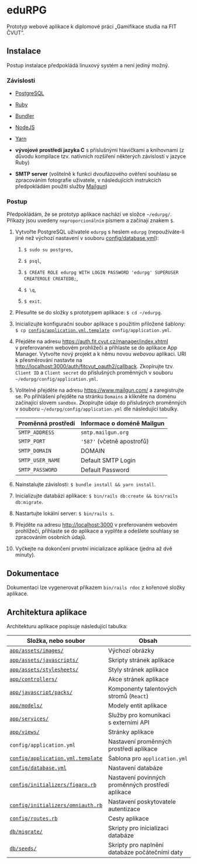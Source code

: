 # eduRPG

Prototyp webové aplikace k diplomové práci &bdquo;Gamifikace studia na FIT ČVUT&rdquo;.

## Instalace

Postup instalace předpokládá linuxový systém a není jediný možný.

### Závislosti

* [PostgreSQL](https://www.postgresql.org/)
* [Ruby](https://www.ruby-lang.org/en/)
* [Bundler](https://bundler.io/)
* [NodeJS](https://nodejs.org/en/)
* [Yarn](https://yarnpkg.com/en/)

* __vývojové prostředí jazyka C__ s příslušnými hlavičkami a knihovnami (z důvodu kompilace tzv. nativních rozšíření některých závislostí v jazyce Ruby)
* __SMTP server__ (volitelně k funkci dvoufázového ověření souhlasu se zpracováním fotografie uživatele, v následujících  instrukcích předpokládám použití služby [Mailgun](https://www.mailgun.com/))

### Postup

Předpokládám, že se prototyp aplikace nachází ve složce `~/edurpg/`. Příkazy jsou uvedeny `neproporcionálním` písmem a začínají znakem `$`.

1.  Vytvořte PostgreSQL uživatele `edurpg` s heslem `edurpg` (nepoužíváte-li jiné než výchozí nastavení v souboru [config/database.yml](config/database.yml)):

    1.  `$ sudo su postgres`,

    2.  `$ psql`,

    3.  `$ CREATE ROLE edurpg WITH LOGIN PASSWORD 'edurpg' SUPERUSER CREATEROLE CREATEDB;`,

    4.  `$ \q`,

    5.  `$ exit`.

2.  Přesuňte se do složky s prototypem aplikace: `$ cd ~/edurpg`.

3.  Inicializujte konfigurační soubor aplikace s použitím přiložené
    šablony:
    `$ cp `[`config/application.yml.template`](config/application.yml.template)` config/application.yml`.

4.  Přejděte na adresu <https://auth.fit.cvut.cz/manager/index.xhtml>
    v preferovaném webovém prohlížeči a přihlaste se do aplikace App
    Manager. Vytvořte nový projekt a k němu novou *webovou* aplikaci.
    URI k přesměrování nastavte na
    <http://localhost:3000/auth/fitcvut_oauth2/callback>. Zkopírujte
    tzv. `Client ID` a `Client secret` do příslušných proměnných v souboru
    `~/edurpg/config/application.yml`.

5.  Volitelně přejděte na adresu <https://www.mailgun.com/> a
    zaregistrujte se. Po přihlášení přejděte na stránku `Domains` a klikněte na
    doménu začínající slovem `sandbox`. Zkopírujte údaje do příslušných
    proměnných v souboru `~/edurpg/config/application.yml` dle
    následující tabulky.

    | Proměnná prostředí | Informace o doméně Mailgun |
    | ------------------ | -------------------------- |
    | `SMTP_ADDRESS`     | `smtp.mailgun.org`         |
    | `SMTP_PORT`        | `'587'` (včetně apostrofů) |
    | `SMTP_DOMAIN`      | DOMAIN                     |
    | `SMTP_USER_NAME`   | Default SMTP Login         |
    | `SMTP_PASSWORD`    | Default Password           |

6.  Nainstalujte závislosti: `$ bundle install && yarn install`.

7.  Inicializujte databázi aplikace:
    `$ bin/rails db:create && bin/rails db:migrate`.

8.  Nastartujte lokální server: `$ bin/rails s`.

9.  Přejděte na adresu <http://localhost:3000> v preferovaném webovém
    prohlížeči, přihlaste se do aplikace a vyplňte a odešlete souhlasy
    se zpracováním osobních údajů.

10. Vyčkejte na dokončení prvotní inicializace aplikace (jedna až dvě
    minuty).

## Dokumentace

Dokumentaci lze vygenerovat příkazem `bin/rails rdoc` z kořenové složky aplikace.

## Architektura aplikace

Architekturu aplikace popisuje následující tabulka:

| Složka, nebo soubor                                                  | Obsah                                             |
| -------------------------------------------------------------------- | ------------------------------------------------- |
| [`app/assets/images/`](app/assets/images)                            | Výchozí obrázky                                   |
| [`app/assets/javascripts/`](app/assets/javascripts)                  | Skripty stránek aplikace                          |
| [`app/assets/stylesheets/`](app/assets/stylesheets)                  | Styly stránek aplikace                            |
| [`app/controllers/`](app/controllers)                                | Akce stránek aplikace                             |
| [`app/javascript/packs/`](app/javascript/packs)                      | Komponenty talentových stromů (`React`)           |
| [`app/models/`](app/models)                                          | Modely entit aplikace                             |
| [`app/services/`](app/services)                                      | Služby pro komunikaci s externími API             |
| [`app/views/`](app/views)                                            | Stránky aplikace                                  |
| `config/application.yml`                                             | Nastavení proměnných prostředí aplikace           |
| [`config/application.yml.template`](config/application.yml.template) | Šablona pro `application.yml`                     |
| [`config/database.yml`](config/database.yml)                         | Nastavení databáze                                |
| [`config/initializers/figaro.rb`](config/initializers/figaro.rb)     | Nastavení povinných proměnných prostředí aplikace |
| [`config/initializers/omniauth.rb`](config/initializers/omniauth.rb) | Nastavení poskytovatele autentizace               |
| [`config/routes.rb`](config/routes.rb)                               | Cesty aplikace                                    |
| [`db/migrate/`](db/migrate)                                          | Skripty pro inicializaci databáze                 |
| [`db/seeds/`](db/seeds)                                              | Skripty pro naplnění databáze počátečními daty    |
